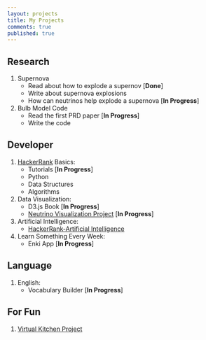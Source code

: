 ```yaml
---
layout: projects
title: My Projects
comments: true
published: true
---
```


## Research

1. Supernova
	* Read about how to explode a supernov [**Done**]
	* Write about supernova explosions
	* How can neutrinos help explode a supernova [**In Progress**]
2. Bulb Model Code
	* Read the first PRD paper [**In Progress**]
	* Write the code


## Developer

1. [HackerRank](https://www.hackerrank.com/domains) Basics:
	* Tutorials [**In Progress**]
	* Python
	* Data Structures
	* Algorithms
2. Data Visualization:
	* D3.js Book [**In Progress**]
	* [Neutrino Visualization Project](http://neutrino.xyz/neutrino-oscillation-js/) [**In Progress**]
3. Artificial Intelligence:
	* [HackerRank-Artificial Intelligence](https://www.hackerrank.com/domains)
4. Learn Something Every Week:
	* Enki App [**In Progress**]

## Language

1. English:
	* Vocabulary Builder [**In Progress**]


## For Fun

1. [Virtual Kitchen Project](/kitchen)


	